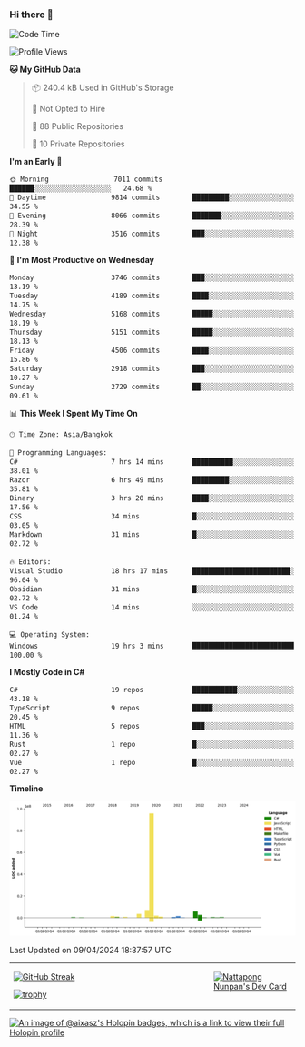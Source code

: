 ### Hi there 👋

<!--START_SECTION:waka-->
![Code Time](http://img.shields.io/badge/Code%20Time-1%2C519%20hrs%2024%20mins-blue)

![Profile Views](http://img.shields.io/badge/Profile%20Views-0-blue)

**🐱 My GitHub Data** 

> 📦 240.4 kB Used in GitHub's Storage 
 > 
> 🚫 Not Opted to Hire
 > 
> 📜 88 Public Repositories 
 > 
> 🔑 10 Private Repositories 
 > 
**I'm an Early 🐤** 

```text
🌞 Morning                7011 commits        ██████░░░░░░░░░░░░░░░░░░░   24.68 % 
🌆 Daytime                9814 commits        █████████░░░░░░░░░░░░░░░░   34.55 % 
🌃 Evening                8066 commits        ███████░░░░░░░░░░░░░░░░░░   28.39 % 
🌙 Night                  3516 commits        ███░░░░░░░░░░░░░░░░░░░░░░   12.38 % 
```
📅 **I'm Most Productive on Wednesday** 

```text
Monday                   3746 commits        ███░░░░░░░░░░░░░░░░░░░░░░   13.19 % 
Tuesday                  4189 commits        ████░░░░░░░░░░░░░░░░░░░░░   14.75 % 
Wednesday                5168 commits        █████░░░░░░░░░░░░░░░░░░░░   18.19 % 
Thursday                 5151 commits        █████░░░░░░░░░░░░░░░░░░░░   18.13 % 
Friday                   4506 commits        ████░░░░░░░░░░░░░░░░░░░░░   15.86 % 
Saturday                 2918 commits        ███░░░░░░░░░░░░░░░░░░░░░░   10.27 % 
Sunday                   2729 commits        ██░░░░░░░░░░░░░░░░░░░░░░░   09.61 % 
```


📊 **This Week I Spent My Time On** 

```text
🕑︎ Time Zone: Asia/Bangkok

💬 Programming Languages: 
C#                       7 hrs 14 mins       ██████████░░░░░░░░░░░░░░░   38.01 % 
Razor                    6 hrs 49 mins       █████████░░░░░░░░░░░░░░░░   35.81 % 
Binary                   3 hrs 20 mins       ████░░░░░░░░░░░░░░░░░░░░░   17.56 % 
CSS                      34 mins             █░░░░░░░░░░░░░░░░░░░░░░░░   03.05 % 
Markdown                 31 mins             █░░░░░░░░░░░░░░░░░░░░░░░░   02.72 % 

🔥 Editors: 
Visual Studio            18 hrs 17 mins      ████████████████████████░   96.04 % 
Obsidian                 31 mins             █░░░░░░░░░░░░░░░░░░░░░░░░   02.72 % 
VS Code                  14 mins             ░░░░░░░░░░░░░░░░░░░░░░░░░   01.24 % 

💻 Operating System: 
Windows                  19 hrs 3 mins       █████████████████████████   100.00 % 
```

**I Mostly Code in C#** 

```text
C#                       19 repos            ███████████░░░░░░░░░░░░░░   43.18 % 
TypeScript               9 repos             █████░░░░░░░░░░░░░░░░░░░░   20.45 % 
HTML                     5 repos             ███░░░░░░░░░░░░░░░░░░░░░░   11.36 % 
Rust                     1 repo              █░░░░░░░░░░░░░░░░░░░░░░░░   02.27 % 
Vue                      1 repo              █░░░░░░░░░░░░░░░░░░░░░░░░   02.27 % 
```



**Timeline**

![Lines of Code chart](https://raw.githubusercontent.com/aixasz/aixasz/main/assets/bar_graph.png)


 Last Updated on 09/04/2024 18:37:57 UTC
<!--END_SECTION:waka-->

<table>
<tr>
<td width="70%" valign="top">
 
 [![GitHub Streak](http://github-readme-streak-stats.herokuapp.com?user=aixasz&theme=github-dark&hide_border=true&date_format=%5BY%20%5DM%20j)](https://git.io/streak-stats)

 [![trophy](https://github-profile-trophy.vercel.app/?username=aixasz&theme=onedark)](https://github.com/ryo-ma/github-profile-trophy)
 </td>
<td width="30%" valign="top">
 
<a href="https://app.daily.dev/aixasz"><img src="https://api.daily.dev/devcards/403207936e6547c9a85ea449e9f3abe8.png?r=re8" alt="Nattapong Nunpan's Dev Card"/></a>

 </td>
</tr>
</table>

[![An image of @aixasz's Holopin badges, which is a link to view their full Holopin profile](https://holopin.me/aixasz)](https://holopin.io/@aixasz)
 

